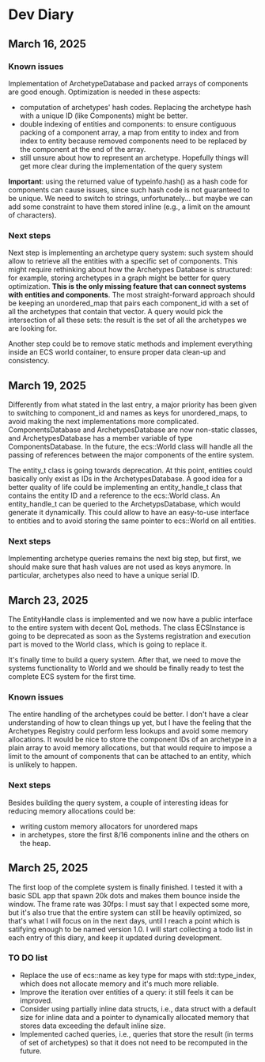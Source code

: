 # Dev Diary

## March 16, 2025

### Known issues

Implementation of ArchetypeDatabase and packed arrays of components are good enough. Optimization is needed in these aspects:
- computation of archetypes' hash codes. Replacing the archetype hash with a unique ID (like Components) might be better.
- double indexing of entities and components: to ensure contiguous packing of a component array, a map from entity to index and from index to entity because removed components need to be replaced by the component at the end of the array.
- still unsure about how to represent an archetype. Hopefully things will get more clear during the implementation of the query system

**Important**: using the returned value of typeinfo.hash() as a hash code for components can cause issues, since such hash code is not guaranteed to be unique. We need to switch to strings, unfortunately... but maybe we can add some constraint to have them stored inline (e.g., a limit on the amount of characters).


### Next steps

Next step is implementing an archetype query system: such system should allow to retrieve all the entities with a specific set of components. This might require rethinking about how the Archetypes Database is structured: for example, storing archetypes in a graph might be better for query optimization. **This is the only missing feature that can connect systems with entities and components**. The most straight-forward approach should be keeping an unordered_map that pairs each component_id with a set of all the archetypes that contain that vector. A query would pick the intersection of all these sets: the result is the set of all the archetypes we are looking for.

Another step could be to remove static methods and implement everything inside an ECS world container, to ensure proper data clean-up and consistency.



## March 19, 2025

Differently from what stated in the last entry, a major priority has been given to switching to component_id and names as keys for unordered_maps, to avoid making the next implementations more complicated. ComponentsDatabase and ArchetypesDatabase are now non-static classes, and ArchetypesDatabase has a member variable of type ComponentsDatabase. In the future, the ecs::World class will handle all the passing of references between the major components of the entire system.

The entity_t class is going towards deprecation. At this point, entities could basically only exist as IDs in the ArchetypesDatabase. A good idea for a better quality of life could be implementing an entity_handle_t class that contains the entity ID and a reference to the ecs::World class. An entity_handle_t can be queried to the ArchetypsDatabase, which would generate it dynamically. This could allow to have an easy-to-use interface to entities and to avoid storing the same pointer to ecs::World on all entities. 

### Next steps 

Implementing archetype queries remains the next big step, but first, we should make sure that hash values are not used as keys anymore. In particular, archetypes also need to have a unique serial ID.



## March 23, 2025

The EntityHandle class is implemented and we now have a public interface to the entire system with decent QoL methods. The class ECSInstance is going to be deprecated as soon as the Systems registration and execution part is moved to the World class, which is going to replace it. 

It's finally time to build a query system. After that, we need to move the systems functionality to World and we should be finally ready to test the complete ECS system for the first time.

### Known issues

The entire handling of the archetypes could be better. I don't have a clear understanding of how to clean things up yet, but I have the feeling that the Archetypes Registry could perform less lookups and avoid some memory allocations. It would be nice to store the component IDs of an archetype in a plain array to avoid memory allocations, but that would require to impose a limit to the amount of components that can be attached to an entity, which is unlikely to happen.

### Next steps

Besides building the query system, a couple of interesting ideas for reducing memory allocations could be:
- writing custom memory allocators for unordered maps
- in archetypes, store the first 8/16 components inline and the others on the heap.


## March 25, 2025

The first loop of the complete system is finally finished. I tested it with a basic SDL app that spawn 20k dots and makes them bounce inside the window. The frame rate was 30fps: I must say that I expected some more, but it's also true that the entire system can still be heavily optimized, so that's what I will focus on in the next days, until I reach a point which is satifying enough to be named version 1.0. I will start collecting a todo list in each entry of this diary, and keep it updated during development.

### TO DO list
- Replace the use of ecs::name as key type for maps with std::type_index, which does not allocate memory and it's much more reliable.
- Improve the iteration over entities of a query: it still feels it can be improved.
- Consider using partially inline data structs, i.e., data struct with a default size for inline data and a pointer to dynamically allocated memory that stores data exceeding the default inline size.
- Implemented cached queries, i.e., queries that store the result (in terms of set of archetypes) so that it does not need to be recomputed in the future.